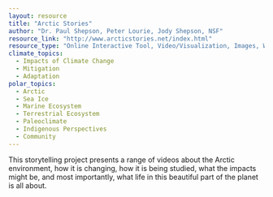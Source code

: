 ```yaml
---
layout: resource
title: "Arctic Stories"
author: "Dr. Paul Shepson, Peter Lourie, Jody Shepson, NSF"
resource_link: "http://www.arcticstories.net/index.html"
resource_type: "Online Interactive Tool, Video/Visualization, Images, Website"
climate_topics:
  - Impacts of Climate Change
  - Mitigation
  - Adaptation
polar_topics:
  - Arctic
  - Sea Ice
  - Marine Ecosystem
  - Terrestrial Ecosystem
  - Paleoclimate
  - Indigenous Perspectives
  - Community
---
```


This storytelling project presents a range of videos about the Arctic environment, how it is changing, how it is being studied, what the impacts might be, and most importantly, what life in this beautiful part of the planet is all about.
